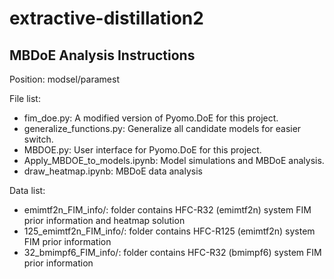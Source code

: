 # extractive-distillation2


## MBDoE Analysis Instructions 

Position: modsel/paramest

File list:
 - fim_doe.py: A modified version of Pyomo.DoE for this project.
 - generalize_functions.py: Generalize all candidate models for easier switch. 
 - MBDOE.py: User interface for Pyomo.DoE for this project. 
 - Apply_MBDOE_to_models.ipynb: Model simulations and MBDoE analysis.
 - draw_heatmap.ipynb: MBDoE data analysis
 
Data list:
 - emimtf2n_FIM_info/: folder contains HFC-R32 (emimtf2n) system FIM prior information and heatmap solution
 - 125_emimtf2n_FIM_info/: folder contains HFC-R125 (emimtf2n) system FIM prior information 
 - 32_bmimpf6_FIM_info/: folder contains HFC-R32 (bmimpf6) system FIM prior information
 

 
 
 
 
 
 
 
 
 